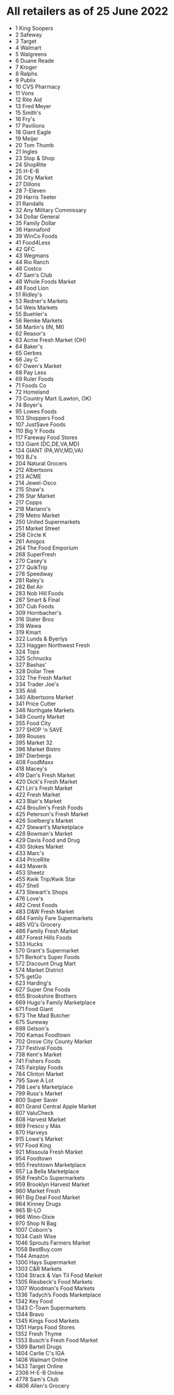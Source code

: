 # All retailers as of 25 June 2022

- 1 King Soopers
- 2 Safeway
- 3 Target
- 4 Walmart
- 5 Walgreens
- 6 Duane Reade
- 7 Kroger
- 8 Ralphs
- 9 Publix
- 10 CVS Pharmacy
- 11 Vons
- 12 Rite Aid
- 13 Fred Meyer
- 15 Smith's
- 16 Fry's
- 17 Pavilions
- 18 Giant Eagle
- 19 Meijer
- 20 Tom Thumb
- 21 Ingles
- 23 Stop & Shop
- 24 ShopRite
- 25 H-E-B
- 26 City Market
- 27 Dillons
- 28 7-Eleven
- 29 Harris Teeter
- 31 Randalls
- 32 Any Military Commissary
- 34 Dollar General
- 35 Family Dollar
- 36 Hannaford
- 39 WinCo Foods
- 41 Food4Less
- 42 QFC
- 43 Wegmans
- 44 Rio Ranch
- 46 Costco
- 47 Sam's Club
- 48 Whole Foods Market
- 49 Food Lion
- 51 Ridley's
- 53 Redner's Markets
- 54 Weis Markets
- 55 Buehler's
- 56 Remke Markets
- 58 Martin's (IN, MI)
- 62 Reasor's
- 63 Acme Fresh Market (OH)
- 64 Baker's
- 65 Gerbes
- 66 Jay C
- 67 Owen's Market
- 68 Pay Less
- 69 Ruler Foods
- 71 Foods Co
- 72 Homeland
- 73 Country Mart (Lawton, OK)
- 74 Boyer's
- 95 Lowes Foods
- 103 Shoppers Food
- 107 JustSave Foods
- 110 Big Y Foods
- 117 Fareway Food Stores
- 133 Giant (DC,DE,VA,MD)
- 134 GIANT (PA,WV,MD,VA)
- 193 BJ's
- 204 Natural Grocers
- 212 Albertsons
- 213 ACME
- 214 Jewel-Osco
- 215 Shaw's
- 216 Star Market
- 217 Copps
- 218 Mariano's
- 219 Metro Market
- 250 United Supermarkets
- 251 Market Street
- 258 Circle K
- 261 Amigos
- 264 The Food Emporium
- 268 SuperFresh
- 270 Casey's
- 277 QuikTrip
- 278 Speedway
- 281 Raley's
- 282 Bel Air
- 283 Nob Hill Foods
- 287 Smart & Final
- 307 Cub Foods
- 309 Hornbacher's
- 316 Stater Bros
- 318 Wawa
- 319 Kmart
- 322 Lunds & Byerlys
- 323 Haggen Northwest Fresh
- 324 Tops
- 325 Schnucks
- 327 Bashas'
- 328 Dollar Tree
- 332 The Fresh Market
- 334 Trader Joe's
- 335 Aldi
- 340 Albertsons Market
- 341 Price Cutter
- 346 Northgate Markets
- 349 County Market
- 355 Food City
- 377 SHOP 'n SAVE
- 389 Rouses
- 395 Market 32
- 396 Market Bistro
- 397 Dierbergs
- 408 FoodMaxx
- 418 Macey's
- 419 Dan's Fresh Market
- 420 Dick's Fresh Market
- 421 Lin's Fresh Market
- 422 Fresh Market
- 423 Blair's Market
- 424 Broulim's Fresh Foods
- 425 Peterson's Fresh Market
- 426 Soelberg's Market
- 427 Stewart's Marketplace
- 428 Bowman's Market
- 429 Davis Food and Drug
- 430 Stokes Market
- 433 Marc's
- 434 PriceRite
- 443 Maverik
- 453 Sheetz
- 455 Kwik Trip/Kwik Star
- 457 Shell
- 473 Stewart's Shops
- 476 Love's
- 482 Crest Foods
- 483 D&W Fresh Market
- 484 Family Fare Supermarkets
- 485 VG's Grocery
- 486 Family Fresh Market
- 487 Forest Hills Foods
- 533 Hucks
- 570 Grant's Supermarket
- 571 Berkot's Super Foods
- 572 Discount Drug Mart
- 574 Market District
- 575 getGo
- 623 Harding's
- 627 Super One Foods
- 655 Brookshire Brothers
- 669 Hugo's Family Marketplace
- 671 Food Giant
- 673 The Mad Butcher
- 675 Sureway
- 698 Gelson's
- 700 Kamas Foodtown
- 702 Grove City County Market
- 737 Festival Foods
- 738 Kent's Market
- 741 Fishers Foods
- 745 Fairplay Foods
- 784 Clinton Market
- 795 Save A Lot
- 798 Lee's Marketplace
- 799 Russ's Market
- 800 Super Saver
- 801 Grand Central Apple Market
- 807 ValuCheck
- 808 Harvest Market
- 869 Fresco y Más
- 870 Harveys
- 915 Lowe's Market
- 917 Food King
- 921 Missoula Fresh Market
- 954 Foodtown
- 955 Freshtown Marketplace
- 957 La Bella Marketplace
- 958 FreshCo Supermarkets
- 959 Brooklyn Harvest Market
- 960 Market Fresh
- 961 Big Deal Food Market
- 964 Kinney Drugs
- 965 BI-LO
- 966 Winn-Dixie
- 970 Shop N Bag
- 1007 Coborn's
- 1034 Cash Wise
- 1046 Sprouts Farmers Market
- 1058 BestBuy.com
- 1144 Amazon
- 1300 Hays Supermarket
- 1303 C&R Markets
- 1304 Strack & Van Til Food Market
- 1305 Riesbeck's Food Markets
- 1307 Woodman's Food Markets
- 1336 Tadych’s Foods Marketplace
- 1342 Key Food
- 1343 C-Town Supermarkets
- 1344 Bravo
- 1345 Kings Food Markets
- 1351 Harps Food Stores
- 1352 Fresh Thyme
- 1353 Busch's Fresh Food Market
- 1369 Bartell Drugs
- 1404 Carlie C's IGA
- 1408 Walmart Online
- 1433 Target Online
- 2306 H-E-B Online
- 4778 Sam's Club
- 4806 Allen's Grocery

